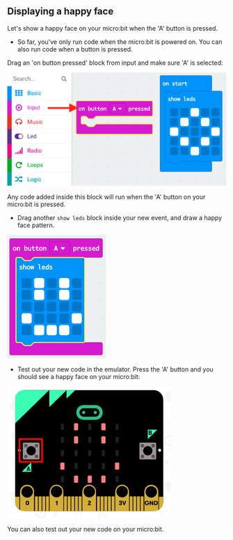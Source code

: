 ## Displaying a happy face

Let's show a happy face on your micro:bit when the 'A' button is pressed.

+ So far, you've only run code when the micro:bit is powered on. You can also run code when a button is pressed.

Drag an 'on button pressed' block from input and make sure 'A' is selected:

![captura de pantalla](images/badge-button-a.png)

Any code added inside this block will run when the 'A' button on your micro:bit is pressed.

+ Drag another `show leds` block inside your new event, and draw a happy face pattern.

![screenshot](images/badge-happy.png)

+ Test out your new code in the emulator. Press the 'A' button and you should see a happy face on your micro:bit:

![captura de pantalla](images/badge-happy-emulator.png)

You can also test out your new code on your micro:bit.